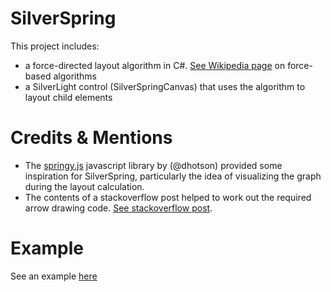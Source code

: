 SilverSpring
============
This project includes:

+ a force-directed layout algorithm in C#. [See Wikipedia page](http://en.wikipedia.org/wiki/Force-based_algorithms_%28graph_drawing%29) on force-based algorithms
+ a SilverLight control (SilverSpringCanvas) that uses the algorithm to layout child elements

Credits & Mentions
==================
+ The [springy.js](https://github.com/dhotson/springy) javascript library by (@dhotson) provided some inspiration for SilverSpring, particularly the idea of visualizing the graph during the layout calculation.
+ The contents of a stackoverflow post helped to work out the required arrow drawing code. [See stackoverflow post](http://stackoverflow.com/questions/1563285/how-to-draw-an-arrow-in-silverlight).

Example
==================
See an example [here](http://phillp.github.com/silverspring)
